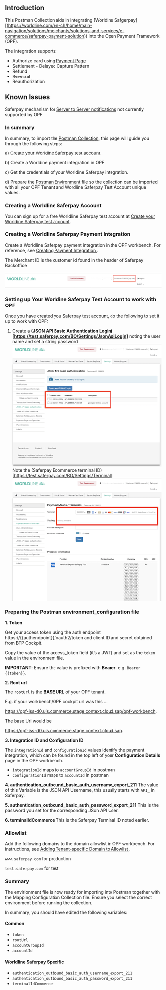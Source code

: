 ## Introduction ##
This Postman Collection aids in integrating [Worldine Safgerpay][(https://worldline.com/en-ch/home/main-navigation/solutions/merchants/solutions-and-services/e-commerce/saferpay-payment-solution)) into the Open Payment Framework (OPF).

The integration supports:

* Authorize card using [Payment Page](https://docs.saferpay.com/home/integration-guide/licences-and-interfaces/payment-page)
* Settlement - Delayed Capture Pattern
* Refund
* Reversal
* Reauthorization

## Known Issues ##
Saferpay mechanism for [Server to Server notifications](https://docs.saferpay.com/home/integration-guide/licences-and-interfaces/payment-page#handling-notifications) not currently supported by OPF

### In summary ###
In summary, to import the [Postman Collection](mapping_configuration.json), this page will guide you through the following steps:

a) [Create your Worldine Saferpay test account](https://test.saferpay.com/BO/SignUp?lang=en).

b) Create a Worldine payment integration in OPF

c) Get the credentials of your Worldine Saferpay integration.

d) Prepare the [Postman Environment](environment_configuration.json) file so the collection can be imported with all your OPF Tenant and Wordline Saferpay Test Account unique values. 

### Creating a Worldline Saferpay Account ###
You can sign up for a free Worldline Saferpay test account at [Create your Worldine Saferpay test account](https://test.saferpay.com/BO/SignUp?lang=en).


### Creating a Worldline Saferpay Payment Integration ###
Create a Worldline Saferpay payment integration in the OPF workbench. For reference, see [Creating Payment Integration
](https://help.sap.com/docs/SAP_COMMERCE_CLOUD_PUBLIC_CLOUD/0996ba68e5794b8ab51db8d25d4c9f8a/20a64f954df1425391757759011e7e6b.html?state=DRAFT).

The Merchant ID is the customer id found in the header of Saferpay Backoffice

![](../images/saferpay-merchant-id.png)


### Setting up Your Worldine Saferpay Test Account to work with OPF ###
Once you have created you Saferpay test account, do the following to set it up to work with OPF:
1. Create a **(JSON API Basic Authentication Login)[https://test.saferpay.com/BO/Settings/JsonApiLogin]** noting the user name and set a string password
   ![](../images/saferpay-json-api.png)
   Note the (Saferpay Ecommerce terminal ID)[https://test.saferpay.com/BO/Settings/Terminal]
   ![](../images/saferpay-terminal.png)

### Preparing the Postman environment_configuration file ###

**1. Token**

Get your access token using the auth endpoint https://{{authendpoint}}/oauth2/token and client ID and secret obtained from BTP Cockpit.

Copy the value of the access_token field (it’s a JWT) and set as the ``token`` value in the environment file.

**IMPORTANT**: Ensure the value is prefixed with **Bearer**. e.g. ``Bearer {{token}}``.

**2. Root url**

The ``rootUrl`` is the **BASE URL** of your OPF tenant.

E.g. if your workbench/OPF cockpit url was this …

<https://opf-iss-d0.uis.commerce.stage.context.cloud.sap/opf-workbench>.

The base Url would be

https://opf-iss-d0.uis.commerce.stage.context.cloud.sap.


**3. Integration ID and Configuration ID**

The ``integrationId`` and ``configurationId`` values identify the payment integration, which can be found in the top left of your **Configuration Details** page in the OPF workbench.

* ``integrationId`` maps to ``accountGroupId`` in postman
* ``configurationId`` maps to ``accountId`` in postman

**4. authentication_outbound_basic_auth_username_export_211**
The value of this Variable is the JSON API Username, this usually starts with ``API_`` in Saferpay.

**5. authentication_outbound_basic_auth_password_export_211**
This is the password you set for the corresponding JSon API User.

**6. terminalIdCommerce**
This is the Saferpay Terminal ID noted earlier.

### Allowlist
Add the following domains to the domain allowlist in OPF workbench. For instructions, see [Adding Tenant-specific Domain to Allowlist
](https://help.sap.com/docs/SAP_COMMERCE_CLOUD_PUBLIC_CLOUD/0996ba68e5794b8ab51db8d25d4c9f8a/a6836485b4494cfaad4033b4ee7a9c64.html?state=DRAFT).


``www.saferpay.com`` for production

``test.saferpay.com`` for test


### Summary

The envirionment file is now ready for importing into Postman together with the Mapping Configuration Collection file. Ensure you select the correct environment before running the collection.

In summary, you should have edited the following variables: 

#### Common
- ``token``
- ``rootUrl``
- ``accountGroupId``
- ``accountId`` 

#### Worldline Saferpay Specific
- ``authentication_outbound_basic_auth_username_export_211``
- ``authentication_outbound_basic_auth_password_export_211``
- ``terminalIdCommerce`` 
  
